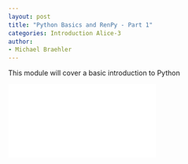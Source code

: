 ```yaml
---
layout: post
title: "Python Basics and RenPy - Part 1"
categories: Introduction Alice-3
author:
- Michael Braehler
---
```


This module will cover a basic introduction to Python

![Mindmap RenPy](/assets/RenPy_Concept_Draft1.pdf)
